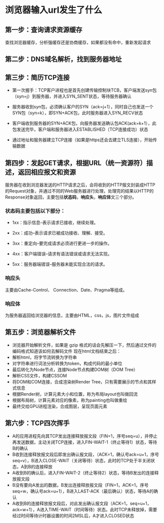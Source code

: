 # 浏览器输入url发生了什么

## 第一步：查询请求资源缓存
查找浏览器缓存，分析强缓存还是协商缓存，如果都没有命中，重新发起请求

## 第二步：DNS域名解析，找到服务器地址

## 第三步：简历TCP连接
- 第一次握手：TCP客户进程也是首先创建传输控制块TCB，客户端发送syn包（syn=j）到服务器，并进入SYN_SENT状态，等待服务器确认
-  服务器收到syn包，必须确认客户的SYN（ack=j+1），同时自己也发送一个SYN包（syn=k），即SYN+ACK包，此时服务器进入SYN_RECV状态
- 客户端收到服务器的SYN+ACK包，向服务器发送确认包ACK(ack=k+1），此包发送完毕，客户端和服务器进入ESTABLISHED（TCP连接成功）状态

- 通过地址和服务器建立TCP连接（如果是https还会去建立TLS连接），开始传输数据


## 第四步：发起GET请求，根据URL（统一资源符）描述，返回相应报文和资源
服务器在收到浏览器发送的HTTP请求之后，会将收到的HTTP报文封装成HTTP的Request对象，并通过不同的Web服务器进行处理，处理完的结果以HTTP的Response对象返回，主要包括**状态码**，**响应头**，**响应体**文三个部分。

### **状态码**主要包括以下部分：
- 1xx：指示信息–表示请求已接收，继续处理。

- 2xx：成功–表示请求已被成功接收、理解、接受。

- 3xx：重定向–要完成请求必须进行更进一步的操作。

- 4xx：客户端错误–请求有语法错误或请求无法实现。

- 5xx：服务器端错误–服务器未能实现合法的请求。

### **响应头**
主要由Cache-Control、 Connection、Date、Pragma等组成。

### **响应体**
为服务器返回给浏览器的信息，主要由HTML，css，js，图片文件组成

## 第五步：浏览器解析文件
- 浏览器开始解析文件，如果是 gzip 格式的话会先解压一下，然后通过文件的编码格式知道该如何去解码文件
现在html文档结束之后：
- 解析html，将字节流转换为字符串
- 对字符串进行词法分析转换为token，构成代码的最小单位
- 最后转化为Node节点，连接Node节点构建DOM树（DOM Tree）
- 解析CSS文件，构建CSSOM
- 将DOM和COM连接，合成渲染树Render Tree，只有需要展示的节点和其样式信息
- 根据Render树，计算元素大小和位置，称为布局layout也叫做回流
- 根据布局树，计算元素对应的像素，称为painting也叫做重绘
- 最终交给GPU进程渲染，合成图层，呈现页面元素

## 第六步：TCP四次挥手
- A的应用进程先向其TCP发出连接释放报文段（FIN=1，序号seq=u），并停止再发送数据，主动关闭TCP连接，进入FIN-WAIT-1（终止等待1）状态，等待B的确认
- B收到连接释放报文段后即发出确认报文段，（ACK=1，确认号ack=u+1，序号seq=v），B进入CLOSE-WAIT（关闭等待）状态，此时的TCP处于半关闭状态，A到B的连接释放
- A收到B的确认后，进入FIN-WAIT-2（终止等待2）状态，等待B发出的连接释放报文段
- B没有要向A发出的数据，B发出连接释放报文段（FIN=1，ACK=1，序号seq=w，确认号ack=u+1），B进入LAST-ACK（最后确认）状态，等待A的确认
- A收到B的连接释放报文段后，对此发出确认报文段（ACK=1，seq=u+1，ack=w+1），A进入TIME-WAIT（时间等待）状态。此时TCP未释放掉，需要经过时间等待计时器设置的时间2MSL后，A才进入CLOSED状态